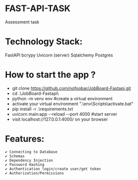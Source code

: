 # FAST-API-TASK
Assessment task


# Technology Stack:

FastAPI
bcrypy
Uvicorn (server)
Sqlalchemy
Postgres

# How to start the app ?
* git clone https://github.com/nofoobar/JobBoard-Fastapi.git
* cd .\JobBoard-Fastapi\
* python -m venv env   #create a virtual environment
*  activate your virtual environment ".\env\Scripts\activate.bat"
* pip install -r .\requirements.txt
* uvicorn main:app --reload --port 4000    #start server
* visit  localhost://127.0.0.1:4000/ on your browser

# Features:
	✔️ Connecting to Database
	✔️ Schemas
	✔️ Dependency Injection
	✔️ Password Hashing
	✔️ Authentication login/create user/get token
	✔️ Authorization/Permissions
